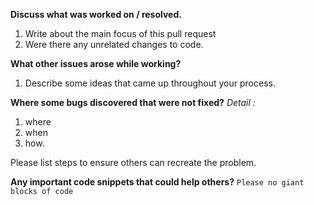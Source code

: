 **Discuss what was worked on / resolved.**
1. Write about the main focus of this pull request
2. Were there any unrelated changes to code.

**What other issues arose while working?**
1. Describe some ideas that came up throughout your process.

**Where some bugs discovered that were not fixed?**
*Detail :*
1. where 
2. when
3. how.  

Please list steps to ensure others can recreate the problem.

**Any important code snippets that could help others?**
```Please no giant blocks of code```
